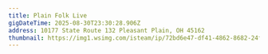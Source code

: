 ```yaml
---
title: Plain Folk Live
gigDateTime: 2025-08-30T23:30:28.906Z
address: 10177 State Route 132 Pleasant Plain, OH 45162
thumbnail: https://img1.wsimg.com/isteam/ip/72bd6e47-df41-4862-8682-24f4bcd938a4/blob.png/:/rs=w:200,h:200,cg:true,m/cr=w:200,h:200/qt=q:95
---
```

